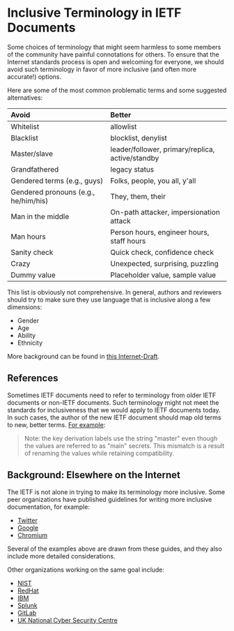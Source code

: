 # Inclusive Terminology in IETF Documents

Some choices of terminology that might seem harmless to some members of the community have painful connotations for others.  To ensure that the Internet standards process is open and welcoming for everyone, we should avoid such terminology in favor of more inclusive (and often more accurate!) options.

Here are some of the most common problematic terms and some suggested alternatives:

| Avoid                                 | Better                                            |
|:--------------------------------------|:--------------------------------------------------|
| Whitelist                             | allowlist                                         |
| Blacklist	                            | blocklist, denylist                               |
| Master/slave                          | leader/follower, primary/replica, active/standby  |
| Grandfathered	                        | legacy status                                     |
| Gendered terms (e.g., guys)           | Folks, people, you all, y'all                     |
| Gendered pronouns (e.g., he/him/his)  | They, them, their                                 |
| Man in the middle                     | On-path attacker, impersionation attack           |
| Man hours	                            | Person hours, engineer hours, staff hours         |
| Sanity check                          | Quick check, confidence check                     |
| Crazy                                 | Unexpected, surprising, puzzling                  |
| Dummy value                           | Placeholder value, sample value                   |

This list is obviously not comprehensive.  In general, authors and reviewers
should try to make sure they use language that is inclusive along a few
dimensions:

* Gender
* Age
* Ability
* Ethnicity

More background can be found in [this Internet-Draft](https://tools.ietf.org/html/draft-knodel-terminology-03).

## References

Sometimes IETF documents need to refer to terminology from older IETF documents
or non-IETF documents.  Such terminology might not meet the standards for
inclusiveness that we would apply to IETF documents today.  In such cases, the
author of the new IETF document should map old terms to new, better terms.  [For
example](https://tools.ietf.org/html/draft-rescorla-tls-rfc8446-bis-00):

> Note: the key derivation labels use the string "master" even though
> the values are referred to as "main" secrets.  This mismatch is a
> result of renaming the values while retaining compatibility.

## Background: Elsewhere on the Internet

The IETF is not alone in trying to make its terminology more inclusive.  Some
peer organizations have published guidelines for writing more inclusive
documentation, for example:

* [Twitter](https://twitter.com/TwitterEng/status/1278733305190342656)
* [Google](https://developers.google.com/style/inclusive-documentation)
* [Chromium](https://chromium.googlesource.com/chromium/src/+/master/styleguide/inclusive_code.md#racially-neutral)

Several of the examples above are drawn from these guides, and they also include
more detailed considerations.

Other organizations working on the same goal include:

* [NIST](https://www.politico.com/news/2020/06/25/agency-ends-use-technology-terms-racist-associations-339880)
* [RedHat](https://www.redhat.com/en/blog/making-open-source-more-inclusive-eradicating-problematic-language)
* [IBM](https://www.ibm.com/downloads/cas/2DZELQ4O)
* [Splunk](https://www.splunk.com/en_us/blog/leadership/biased-language-has-no-place-in-tech.html)
* [GitLab](https://gitlab.com/gitlab-org/gitlab/-/issues/221164)
* [UK National Cyber Security Centre](https://www.ncsc.gov.uk/blog-post/terminology-its-not-black-and-white)
